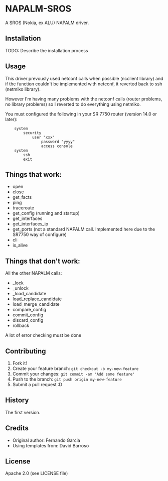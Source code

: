 # NAPALM-SROS

A SROS (Nokia, ex ALU) NAPALM driver.

## Installation

TODO: Describe the installation process

## Usage

This driver prevously used netconf calls when possible (ncclient library) and if the function couldn't be implemented with netconf, it reverted back to ssh (netmiko library).

However I'm having many problems with the netconf calls (router problems, no library problems) so I reverted to do everything using netmiko.

You must configured the following in your SR 7750 router (version 14.0 or later):
```
    system
        security
            user "xxx"
                password "yyyy"
                access console
    system
        ssh
        exit
```

## Things that work:

- open
- close
- get_facts
- ping
- traceroute
- get_config (running and startup)
- get_interfaces
- get_interfaces_ip
- get_ports (not a standard NAPALM call. Implemented here due to the SR7750 way of configure)
- cli
- is_alive

## Things that don't work:

All the other NAPALM calls:
- _lock
- _unlock
- _load_candidate
- load_replace_candidate
- load_merge_candidate
- compare_config
- commit_config
- discard_config
- rollback

A lot of error checking must be done

## Contributing

1. Fork it!
2. Create your feature branch: `git checkout -b my-new-feature`
3. Commit your changes: `git commit -am 'Add some feature'`
4. Push to the branch: `git push origin my-new-feature`
5. Submit a pull request :D

## History

The first version.

## Credits

- Original author: Fernando Garcia
- Using templates from: David Barroso

## License

Apache 2.0 (see LICENSE file)